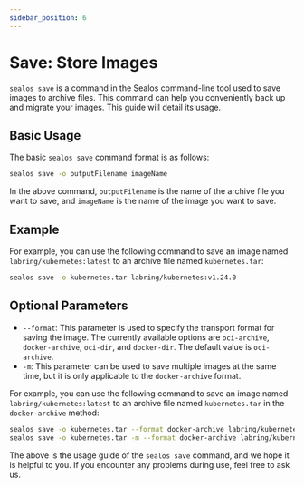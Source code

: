 ```yaml
---
sidebar_position: 6
---
```


# Save: Store Images

`sealos save` is a command in the Sealos command-line tool used to save images to archive files. This command can help
you conveniently back up and migrate your images. This guide will detail its usage.

## Basic Usage

The basic `sealos save` command format is as follows:

```bash
sealos save -o outputFilename imageName
```

In the above command, `outputFilename` is the name of the archive file you want to save, and `imageName` is the name of
the image you want to save.

## Example

For example, you can use the following command to save an image named `labring/kubernetes:latest` to an archive file
named `kubernetes.tar`:

```bash
sealos save -o kubernetes.tar labring/kubernetes:v1.24.0
```

## Optional Parameters

- `--format`: This parameter is used to specify the transport format for saving the image. The currently available
  options are `oci-archive`, `docker-archive`, `oci-dir`, and `docker-dir`. The default value is `oci-archive`.
- `-m`: This parameter can be used to save multiple images at the same time, but it is only applicable to the
  `docker-archive` format.

For example, you can use the following command to save an image named `labring/kubernetes:latest` to an archive file
named `kubernetes.tar` in the `docker-archive` method:

```bash
sealos save -o kubernetes.tar --format docker-archive labring/kubernetes:v1.24.0
sealos save -o kubernetes.tar -m --format docker-archive labring/kubernetes:v1.24.0 labring/helm:v3.5.0
```

The above is the usage guide of the `sealos save` command, and we hope it is helpful to you. If you encounter any
problems during use, feel free to ask us.

